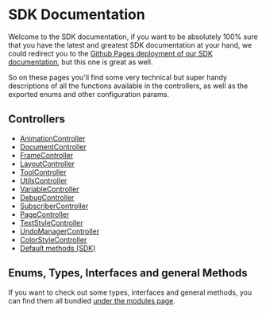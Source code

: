 # SDK Documentation

Welcome to the SDK documentation, if you want to be absolutely 100% sure that you have the latest and greatest SDK documentation at your hand, we could redirect you to the [Github Pages deployment of our SDK documentation](https://chili-publish.github.io/editor-sdk/index.html), but this one is great as well.

So on these pages you'll find some very technical but super handy descriptions of all the functions available in the controllers, as well as the exported enums and other configuration params.

## Controllers

-   [AnimationController](classes/controllers_AnimationController.AnimationController.md)
-   [DocumentController](classes/controllers_DocumentController.DocumentController.md)
-   [FrameController](classes/controllers_FrameController.FrameController.md)
-   [LayoutController](classes/controllers_LayoutController.LayoutController.md)
-   [ToolController](classes/controllers_ToolController.ToolController.md)
-   [UtilsController](classes/controllers_UtilsController.UtilsController.md)
-   [VariableController](classes/controllers_VariableController.VariableController.md)
-   [DebugController](classes/controllers_DebugController.DebugController.md)
-   [SubscriberController](classes/controllers_SubscriberController.SubscriberController.md)
-   [PageController](classes/controllers_PageController.PageController.md)
-   [TextStyleController](classes/controllers_TextStyleController.TextStyleController.md)
-   [UndoManagerController](classes/controllers_UndoManagerController.UndoManagerController.md)
-   [ColorStyleController](classes/controllers_ColorStyleController.ColorStyleController.md)
-   [Default methods (SDK)](classes/index.SDK.md)

## Enums, Types, Interfaces and general Methods

If you want to check out some types, interfaces and general methods, you can find them all bundled [under the modules page](modules).
